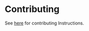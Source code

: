 # Contributing

See [here](https://dev.chapo.chat/docs/contributing.html) for contributing Instructions.


